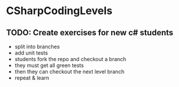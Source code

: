 # CSharpCodingLevels

## TODO: Create exercises for new c# students

- split into branches
- add unit tests
- students fork the repo and checkout a branch
- they must get all green tests
- then they can checkout the next level branch
- repeat & learn


